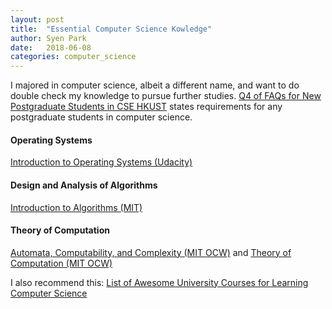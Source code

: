```yaml
---
layout: post
title:  "Essential Computer Science Kowledge"
author: Syen Park
date:   2018-06-08
categories: computer_science
---
```


I majored in computer science, albeit a different name, and want to do double check my knowledge to pursue further studies. [Q4 of FAQs for New Postgraduate Students in CSE HKUST](https://www.cse.ust.hk/pg/newStudents/#preparation) states requirements for any postgraduate students in computer science.

#### __Operating Systems__
[Introduction to Operating Systems (Udacity)](https://www.udacity.com/course/introduction-to-operating-systems--ud923)

#### __Design and Analysis of Algorithms__
[Introduction to Algorithms (MIT)](https://courses.csail.mit.edu/6.006/fall11/notes.shtml)

#### __Theory of Computation__
[Automata, Computability, and Complexity (MIT OCW)](https://ocw.mit.edu/courses/electrical-engineering-and-computer-science/6-045j-automata-computability-and-complexity-spring-2011/) and [Theory of Computation (MIT OCW)](https://ocw.mit.edu/courses/mathematics/18-404j-theory-of-computation-fall-2006/)

I also recommend this: [List of Awesome University Courses for Learning Computer Science](https://github.com/prakhar1989/awesome-courses#introduction-to-cs)
